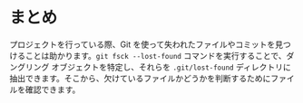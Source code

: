 # まとめ

プロジェクトを行っている際、Git を使って失われたファイルやコミットを見つけることは助かります。`git fsck --lost-found` コマンドを実行することで、ダングリング オブジェクトを特定し、それらを `.git/lost-found` ディレクトリに抽出できます。そこから、欠けているファイルかどうかを判断するためにファイルを確認できます。

